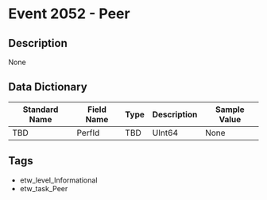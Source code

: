 # Event 2052 - Peer

## Description
None

## Data Dictionary
|Standard Name|Field Name|Type|Description|Sample Value|
|---|---|---|---|---|
|TBD|PerfId|TBD|UInt64|None|None|

## Tags
* etw_level_Informational
* etw_task_Peer